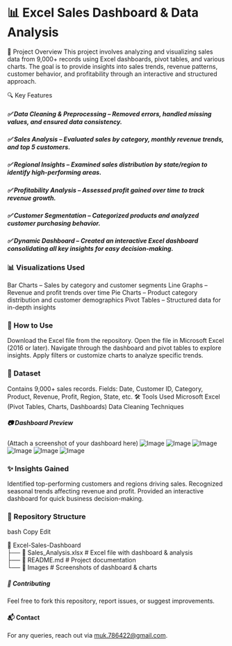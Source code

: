 # 📊 Excel Sales Dashboard & Data Analysis
📌 Project Overview
This project involves analyzing and visualizing sales data from 9,000+ records using Excel dashboards, pivot tables, and various charts. The goal is to provide insights into sales trends, revenue patterns, customer behavior, and profitability through an interactive and structured approach.

🔍 Key Features
##### ✅ Data Cleaning & Preprocessing – Removed errors, handled missing values, and ensured data consistency.
##### ✅ Sales Analysis – Evaluated sales by category, monthly revenue trends, and top 5 customers.
##### ✅ Regional Insights – Examined sales distribution by state/region to identify high-performing areas.
##### ✅ Profitability Analysis – Assessed profit gained over time to track revenue growth.
##### ✅ Customer Segmentation – Categorized products and analyzed customer purchasing behavior.
##### ✅ Dynamic Dashboard – Created an interactive Excel dashboard consolidating all key insights for easy decision-making.

### 📊 Visualizations Used

Bar Charts – Sales by category and customer segments
Line Graphs – Revenue and profit trends over time
Pie Charts – Product category distribution and customer demographics
Pivot Tables – Structured data for in-depth insights

### 🚀 How to Use
Download the Excel file from the repository.
Open the file in Microsoft Excel (2016 or later).
Navigate through the dashboard and pivot tables to explore insights.
Apply filters or customize charts to analyze specific trends.

### 📁 Dataset
Contains 9,000+ sales records.
Fields: Date, Customer ID, Category, Product, Revenue, Profit, Region, State, etc.
🛠 Tools Used
Microsoft Excel (Pivot Tables, Charts, Dashboards)
Data Cleaning Techniques

##### 📷 Dashboard Preview
(Attach a screenshot of your dashboard here)
![Image](https://github.com/user-attachments/assets/10824560-9b32-4ef9-94d7-bdbdb16cc6d4)
![Image](https://github.com/user-attachments/assets/0b7f8905-3f0e-46ad-9533-a922e6aeb80e)
![Image](https://github.com/user-attachments/assets/af79e1bf-769e-438f-8e71-ed25de509fb4)
![Image](https://github.com/user-attachments/assets/195bf47f-be85-4acb-a153-3194f86c6021)
![Image](https://github.com/user-attachments/assets/472cc49d-9ab7-4442-b2c0-0b86f3b65fbc)
![Image](https://github.com/user-attachments/assets/16559d63-3175-406e-afdd-02af8e356558)

### ✨ Insights Gained
Identified top-performing customers and regions driving sales.
Recognized seasonal trends affecting revenue and profit.
Provided an interactive dashboard for quick business decision-making.

### 📌 Repository Structure
bash
Copy
Edit

📂 Excel-Sales-Dashboard  
 ├── 📄 Sales_Analysis.xlsx  # Excel file with dashboard & analysis  
 ├── 📄 README.md            # Project documentation  
 └── 📁 Images               # Screenshots of dashboard & charts  

##### 📢 Contributing
Feel free to fork this repository, report issues, or suggest improvements.

#### 📬 Contact
For any queries, reach out via muk.786422@gmail.com.
